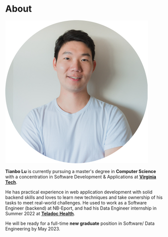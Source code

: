 # About


![Tianbo Lu](/images/Apple-Devices-Preview.png "Tianbo Lu")

**Tianbo Lu** is currently pursuing a master's degree in **Computer Science** with a concentration in Software Development & Applications at [**Virginia Tech**](https://en.wikipedia.org/wiki/Virginia_Tech).

He has practical experience in web application development with solid backend skills and loves to learn new techniques and take ownership of his tasks to meet real-world challenges. He used to work as a Software Engineer (backend) at NB-Eport, and had his Data Engineer internship in Summer 2022 at [**Teladoc Health**](https://en.wikipedia.org/wiki/Teladoc_Health).

He will be ready for a full-time **new graduate** position in Software/ Data Engineering by May 2023.

